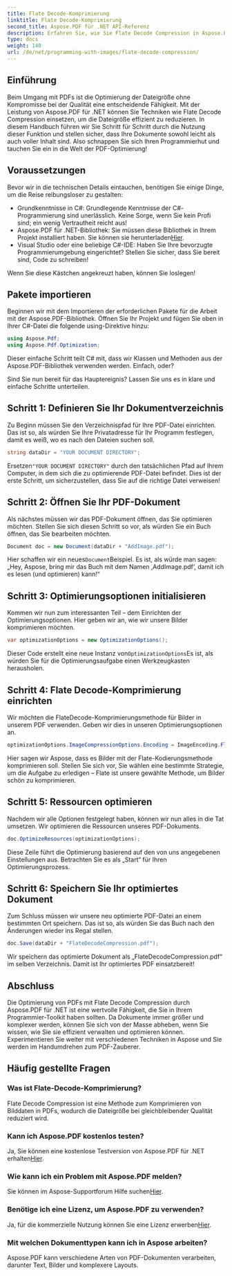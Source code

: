 ```yaml
---
title: Flate Decode-Komprimierung
linktitle: Flate Decode-Komprimierung
second_title: Aspose.PDF für .NET API-Referenz
description: Erfahren Sie, wie Sie Flate Decode Compression in Aspose.PDF für .NET verwenden. Optimieren Sie die PDF-Dateigröße effizient mit dieser Schritt-für-Schritt-Anleitung.
type: docs
weight: 140
url: /de/net/programming-with-images/flate-decode-compression/
---
```

## Einführung

Beim Umgang mit PDFs ist die Optimierung der Dateigröße ohne Kompromisse bei der Qualität eine entscheidende Fähigkeit. Mit der Leistung von Aspose.PDF für .NET können Sie Techniken wie Flate Decode Compression einsetzen, um die Dateigröße effizient zu reduzieren. In diesem Handbuch führen wir Sie Schritt für Schritt durch die Nutzung dieser Funktion und stellen sicher, dass Ihre Dokumente sowohl leicht als auch voller Inhalt sind. Also schnappen Sie sich Ihren Programmierhut und tauchen Sie ein in die Welt der PDF-Optimierung!

## Voraussetzungen

Bevor wir in die technischen Details eintauchen, benötigen Sie einige Dinge, um die Reise reibungsloser zu gestalten:

- Grundkenntnisse in C#: Grundlegende Kenntnisse der C#-Programmierung sind unerlässlich. Keine Sorge, wenn Sie kein Profi sind; ein wenig Vertrautheit reicht aus!
-  Aspose.PDF für .NET-Bibliothek: Sie müssen diese Bibliothek in Ihrem Projekt installiert haben. Sie können sie herunterladen[Hier](https://releases.aspose.com/pdf/net/).
- Visual Studio oder eine beliebige C#-IDE: Haben Sie Ihre bevorzugte Programmierumgebung eingerichtet? Stellen Sie sicher, dass Sie bereit sind, Code zu schreiben!

Wenn Sie diese Kästchen angekreuzt haben, können Sie loslegen!

## Pakete importieren

Beginnen wir mit dem Importieren der erforderlichen Pakete für die Arbeit mit der Aspose.PDF-Bibliothek. Öffnen Sie Ihr Projekt und fügen Sie oben in Ihrer C#-Datei die folgende using-Direktive hinzu:

```csharp
using Aspose.Pdf;
using Aspose.Pdf.Optimization;
```

Dieser einfache Schritt teilt C# mit, dass wir Klassen und Methoden aus der Aspose.PDF-Bibliothek verwenden werden. Einfach, oder?

Sind Sie nun bereit für das Hauptereignis? Lassen Sie uns es in klare und einfache Schritte unterteilen.

## Schritt 1: Definieren Sie Ihr Dokumentverzeichnis

Zu Beginn müssen Sie den Verzeichnispfad für Ihre PDF-Datei einrichten. Das ist so, als würden Sie Ihre Privatadresse für Ihr Programm festlegen, damit es weiß, wo es nach den Dateien suchen soll.

```csharp
string dataDir = "YOUR DOCUMENT DIRECTORY";
```
 Ersetzen`"YOUR DOCUMENT DIRECTORY"` durch den tatsächlichen Pfad auf Ihrem Computer, in dem sich die zu optimierende PDF-Datei befindet. Dies ist der erste Schritt, um sicherzustellen, dass Sie auf die richtige Datei verweisen!

## Schritt 2: Öffnen Sie Ihr PDF-Dokument

Als nächstes müssen wir das PDF-Dokument öffnen, das Sie optimieren möchten. Stellen Sie sich diesen Schritt so vor, als würden Sie ein Buch öffnen, das Sie bearbeiten möchten.

```csharp
Document doc = new Document(dataDir + "AddImage.pdf");
```
 Hier schaffen wir ein neues`Document`Beispiel. Es ist, als würde man sagen: „Hey, Aspose, bring mir das Buch mit dem Namen ‚AddImage.pdf‘, damit ich es lesen (und optimieren) kann!“

## Schritt 3: Optimierungsoptionen initialisieren

Kommen wir nun zum interessanten Teil – dem Einrichten der Optimierungsoptionen. Hier geben wir an, wie wir unsere Bilder komprimieren möchten.

```csharp
var optimizationOptions = new OptimizationOptions();
```
 Dieser Code erstellt eine neue Instanz von`OptimizationOptions`Es ist, als würden Sie für die Optimierungsaufgabe einen Werkzeugkasten herausholen.

## Schritt 4: Flate Decode-Komprimierung einrichten

Wir möchten die FlateDecode-Komprimierungsmethode für Bilder in unserem PDF verwenden. Geben wir dies in unseren Optimierungsoptionen an.

```csharp
optimizationOptions.ImageCompressionOptions.Encoding = ImageEncoding.Flate;
```
Hier sagen wir Aspose, dass es Bilder mit der Flate-Kodierungsmethode komprimieren soll. Stellen Sie sich vor, Sie wählen eine bestimmte Strategie, um die Aufgabe zu erledigen – Flate ist unsere gewählte Methode, um Bilder schön zu komprimieren.

## Schritt 5: Ressourcen optimieren

Nachdem wir alle Optionen festgelegt haben, können wir nun alles in die Tat umsetzen. Wir optimieren die Ressourcen unseres PDF-Dokuments.

```csharp
doc.OptimizeResources(optimizationOptions);
```
Diese Zeile führt die Optimierung basierend auf den von uns angegebenen Einstellungen aus. Betrachten Sie es als „Start“ für Ihren Optimierungsprozess.

## Schritt 6: Speichern Sie Ihr optimiertes Dokument

Zum Schluss müssen wir unsere neu optimierte PDF-Datei an einem bestimmten Ort speichern. Das ist so, als würden Sie das Buch nach den Änderungen wieder ins Regal stellen.

```csharp
doc.Save(dataDir + "FlateDecodeCompression.pdf");
```
Wir speichern das optimierte Dokument als „FlateDecodeCompression.pdf“ im selben Verzeichnis. Damit ist Ihr optimiertes PDF einsatzbereit!

## Abschluss

Die Optimierung von PDFs mit Flate Decode Compression durch Aspose.PDF für .NET ist eine wertvolle Fähigkeit, die Sie in Ihrem Programmier-Toolkit haben sollten. Da Dokumente immer größer und komplexer werden, können Sie sich von der Masse abheben, wenn Sie wissen, wie Sie sie effizient verwalten und optimieren können. Experimentieren Sie weiter mit verschiedenen Techniken in Aspose und Sie werden im Handumdrehen zum PDF-Zauberer.

## Häufig gestellte Fragen

### Was ist Flate-Decode-Komprimierung?  
Flate Decode Compression ist eine Methode zum Komprimieren von Bilddaten in PDFs, wodurch die Dateigröße bei gleichbleibender Qualität reduziert wird.

### Kann ich Aspose.PDF kostenlos testen?  
Ja, Sie können eine kostenlose Testversion von Aspose.PDF für .NET erhalten[Hier](https://releases.aspose.com/).

### Wie kann ich ein Problem mit Aspose.PDF melden?  
 Sie können im Aspose-Supportforum Hilfe suchen[Hier](https://forum.aspose.com/c/pdf/10).

### Benötige ich eine Lizenz, um Aspose.PDF zu verwenden?  
 Ja, für die kommerzielle Nutzung können Sie eine Lizenz erwerben[Hier](https://purchase.aspose.com/buy).

### Mit welchen Dokumenttypen kann ich in Aspose arbeiten?  
Aspose.PDF kann verschiedene Arten von PDF-Dokumenten verarbeiten, darunter Text, Bilder und komplexere Layouts.